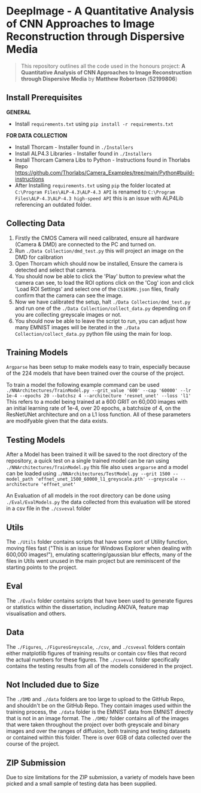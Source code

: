 
# DeepImage - A Quantitative Analysis of CNN Approaches to Image Reconstruction through Dispersive Media

> This repository outlines all the code used in the honours project: **A Quantitative Analysis of CNN Approaches to Image Reconstruction through Dispersive Media** by **Matthew Robertson** (**52199806**)

## Install Prerequisites
**GENERAL**
* Install `requirements.txt` using `pip install -r requirements.txt`

**FOR DATA COLLECTION**

* Install Thorcam - Installer found in `./Installers`
* Install ALP4.3 Libraries - Installer found in `./Installers`
* Install Thorcam Camera Libs to Python - Instructions found in Thorlabs Repo https://github.com/Thorlabs/Camera_Examples/tree/main/Python#build-instructions
* After Installing `requirements.txt` using `pip` the folder located at `C:\Program Files\ALP-4.3\ALP-4.3 API` is renamed to `C:\Program Files\ALP-4.3\ALP-4.3 high-speed API` this is an issue with ALP4Lib referencing an outdated folder.

## Collecting Data

1. Firstly the CMOS Camera will need calibrated, ensure all hardware (Camera & DMD) are connected to the PC and turned on.
2. Run `./Data Collection/dmd_test.py` this will project an image on the DMD for calibration
3. Open Thorcam which should now be installed, Ensure the camera is detected and select that camera.
4. You should now be able to click the 'Play' button to preview what the camera can see, to load the ROI options click on the 'Cog' icon and click 'Load ROI Settings' and select one of the `CS165MU.json` files, finally confirm that the camera can see the image.
5. Now we have calibrated the setup, halt `./Data Collection/dmd_test.py` and run one of the `./Data Collection/collect_data.py` depending on if you are collecting greyscale images or not.
6. You should now be able to leave the script to run, you can adjust how many EMNIST images will be iterated in the `./Data Collection/collect_data.py` python file using the main for loop.

## Training Models

`Argparse` has been setup to make models easy to train, especially because of the 224 models that have been trained over the course of the project.

To train a model the following example command can be used `./NNArchitectures/TrainModel.py --grit_value '600' --cap '60000' --lr 1e-4 --epochs 20 --batchsz 4 --architecture 'resnet_unet' --loss 'l1'` This refers to a model being trained at a 600 GRIT on 60,000 images with an initial learning rate of 1e-4, over 20 epochs, a batchsize of 4, on the ResNetUNet architecture and on a L1 loss function. All of these parameters are modifyable given that the data exists.

## Testing Models

After a Model has been trained it will be saved to the root directory of the repository, a quick test on a single trained model can be ran using `./NNArchitectures/TrainModel.py` this file also uses `argparse` and a model can be loaded using `./NNArchitectures/TestModel.py --grit 1500 --model_path 'effnet_unet_1500_60000_l1_greyscale.pth' --greyscale --architecture 'effnet_unet'`

An Evaluation of all models in the root directory can be done using `./Eval/EvalModels.py` the data collected from this evaluation will be stored in a csv file in the `./csveval` folder

## Utils

The `./Utils` folder contains scripts that have some sort of Utility function, moving files fast ("This is an issue for Windows Explorer when dealing with 600,000 images!"), emulating scattering/gaussian blur effects, many of the files in Utils went unused in the main project but are reminiscent of the starting points to the project.

## Eval

The `./Evals` folder contains scripts that have been used to generate figures or statistics within the dissertation, including ANOVA, feature map visualisation and others.

## Data

The `./Figures`, `./FiguresGreyscale`, `./csv`, and `./csveval` folders contain either matplotlib figures of training results or contain csv files that record the actual numbers for these figures. The `./csveval` folder specifically contains the testing results from all of the models considered in the project.

## Not Included due to Size

The `./DMD` and `./data` folders are too large to upload to the GitHub Repo, and shouldn't be on the GitHub Repo. They contain images used within the training process, the `./data` folder is the EMNIST data from EMNIST directly that is not in an image format. The `./DMD/` folder contains all of the images that were taken throughout the project over both greyscale and binary images and over the ranges of diffusion, both training and testing datasets or contained within this folder. There is over 6GB of data collected over the course of the project.

## ZIP Submission

Due to size limitations for the ZIP submission, a variety of models have been picked and a small sample of testing data has been supplied.
